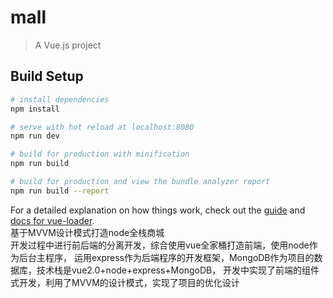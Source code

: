 # mall

> A Vue.js project

## Build Setup

``` bash
# install dependencies
npm install

# serve with hot reload at localhost:8080
npm run dev

# build for production with minification
npm run build

# build for production and view the bundle analyzer report
npm run build --report
```

For a detailed explanation on how things work, check out the [guide](http://vuejs-templates.github.io/webpack/) and [docs for vue-loader](http://vuejs.github.io/vue-loader).</br>
基于MVVM设计模式打造node全栈商城</br>
开发过程中进行前后端的分离开发，综合使用vue全家桶打造前端，使用node作为后台主程序，
运用express作为后端程序的开发框架，MongoDB作为项目的数据库，技术栈是vue2.0+node+express+MongoDB，
开发中实现了前端的组件式开发，利用了MVVM的设计模式，实现了项目的优化设计
